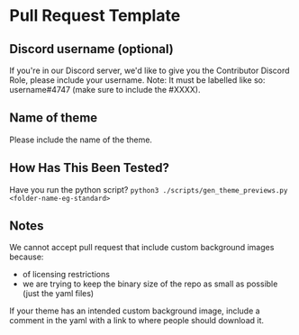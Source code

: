 # Pull Request Template

## Discord username (optional)

If you're in our Discord server, we'd like to give you the Contributor Discord Role, please include your username.
Note: It must be labelled like so: username#4747 (make sure to include the #XXXX).

## Name of theme

Please include the name of the theme.

## How Has This Been Tested?

Have you run the python script? `python3 ./scripts/gen_theme_previews.py <folder-name-eg-standard>`

## Notes

We cannot accept pull request that include custom background images because:

* of licensing restrictions
* we are trying to keep the binary size of the repo as small as possible (just the yaml files)

If your theme has an intended custom background image, include a comment in the yaml with a link to where people should download it.
